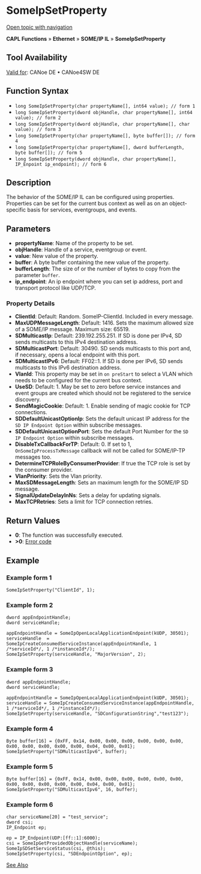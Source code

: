# SomeIpSetProperty

[Open topic with navigation](../../../../../../CANoeDEFamily.htm#Topics/CAPLFunctions/IP/SOMEIPIL/Functions/CAPLfunctionSomeIpSetProperty.md)

**CAPL Functions** » **Ethernet** » **SOME/IP IL** » **SomeIpSetProperty**

## Tool Availability

[Valid for](../../../../Shared/FeatureAvailability.md): CANoe DE • CANoe4SW DE

## Function Syntax

- `long SomeIpSetProperty(char propertyName[], int64 value); // form 1`
- `long SomeIpSetProperty(dword objHandle, char propertyName[], int64 value); // form 2`
- `long SomeIpSetProperty(dword objHandle, char propertyName[], char value); // form 3`
- `long SomeIpSetProperty(char propertyName[], byte buffer[]); // form 4`
- `long SomeIpSetProperty(char propertyName[], dword bufferLength, byte buffer[]); // form 5`
- `long SomeIpSetProperty(dword objHandle, char propertyName[], IP_Enpoint ip_endpoint); // form 6`

## Description

The behavior of the SOME/IP IL can be configured using properties. Properties can be set for the current bus context as well as on an object-specific basis for services, eventgroups, and events.

## Parameters

- **propertyName**: Name of the property to be set.
- **objHandle**: Handle of a service, eventgroup or event.
- **value**: New value of the property.
- **buffer**: A byte buffer containing the new value of the property.
- **bufferLength**: The size of or the number of bytes to copy from the parameter `buffer`.
- **ip_endpoint**: An ip endpoint where you can set ip address, port and transport protocol like UDP/TCP.

### Property Details

- **ClientId**: Default: Random. SomeIP-ClientId. Included in every message.
- **MaxUDPMessageLength**: Default: 1416. Sets the maximum allowed size of a SOME/IP message. Maximum size: 65519.
- **SDMulticastIp**: Default: 239.192.255.251. If SD is done per IPv4, SD sends multicasts to this IPv4 destination address.
- **SDMulticastPort**: Default: 30490. SD sends multicasts to this port and, if necessary, opens a local endpoint with this port.
- **SDMulticastIPv6**: Default: FF02::1. If SD is done per IPv6, SD sends multicasts to this IPv6 destination address.
- **VlanId**: This property may be set in `on preStart` to select a VLAN which needs to be configured for the current bus context.
- **UseSD**: Default: 1. May be set to zero before service instances and event groups are created which should not be registered to the service discovery.
- **SendMagicCookie**: Default: 1. Enable sending of magic cookie for TCP connections.
- **SDDefaultUnicastOptionIp**: Sets the default unicast IP address for the `SD IP Endpoint Option` within subscribe messages.
- **SDDefaultUnicastOptionPort**: Sets the default Port Number for the `SD IP Endpoint Option` within subscribe messages.
- **DisableTxCallbackForTP**: Default: 0. If set to 1, `OnSomeIpProcessTxMessage` callback will not be called for SOME/IP-TP messages too.
- **DetermineTCPRoleByConsumerProvider**: If true the TCP role is set by the consumer provider.
- **VlanPriority**: Sets the Vlan priority.
- **MaxSDMessageLength**: Sets an maximum length for the SOME/IP SD message.
- **SignalUpdateDelayInNs**: Sets a delay for updating signals.
- **MaxTCPRetries**: Sets a limit for TCP connection retries.

## Return Values

- **0**: The function was successfully executed.
- **>0**: [Error code](../../CAPLfunctionsSOMEIPILErrorCodes.md)

## Example

### Example form 1

```plaintext
SomeIpSetProperty("ClientId", 1);
```

### Example form 2

```plaintext
dword appEndpointHandle;
dword serviceHandle;

appEndpointHandle = SomeIpOpenLocalApplicationEndpoint(kUDP, 30501);
serviceHandle  = SomeIpCreateConsumedServiceInstance(appEndpointHandle, 1 /*serviceId*/, 1 /*instanceId*/);
SomeIpSetProperty(serviceHandle, "MajorVersion", 2);
```

### Example form 3

```plaintext
dword appEndpointHandle;
dword serviceHandle;

appEndpointHandle = SomeIpOpenLocalApplicationEndpoint(kUDP, 30501);
serviceHandle = SomeIpCreateConsumedServiceInstance(appEndpointHandle, 1 /*serviceId*/, 1 /*instanceId*/);
SomeIpSetProperty(serviceHandle, "SDConfigurationString","test123");
```

### Example form 4

```plaintext
Byte buffer[16] = {0xFF, 0x14, 0x00, 0x00, 0x00, 0x00, 0x00, 0x00, 0x00, 0x00, 0x00, 0x00, 0x00, 0x04, 0x00, 0x01};
SomeIpSetProperty("SDMulticastIpv6", buffer);
```

### Example form 5

```plaintext
Byte buffer[16] = {0xFF, 0x14, 0x00, 0x00, 0x00, 0x00, 0x00, 0x00, 0x00, 0x00, 0x00, 0x00, 0x00, 0x04, 0x00, 0x01};
SomeIpSetProperty("SDMulticastIpv6", 16, buffer);
```

### Example form 6

```plaintext
char serviceName[20] = "test_service";
dword csi;
IP_Endpoint ep;

ep = IP_Endpoint(UDP:[ff::1]:6000);
csi = SomeIpGetProvidedObjectHandle(serviceName);
SomeIpSDSetServiceStatus(csi, @this);
SomeIpSetProperty(csi, "SDEndpointOption", ep);
```

[See Also](javascript:void(0);)
